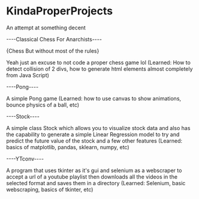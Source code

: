 # KindaProperProjects
An attempt at something decent


----Classical Chess For Anarchists----

 {Chess But without most of the rules}

Yeah just an excuse to not code a proper chess game lol (Learned: How to detect collision of 2 divs, how to generate html elements almost completely from Java Script)


----Pong----

A simple Pong game (Learned: how to use canvas to show animations, bounce physics of a ball, etc)

----Stock----

A simple class Stock which allows you to visualize stock data and also has the capability to generate a simple Linear Regression model to try and predict the future value of the stock and a few other features (Learned: basics of matplotlib, pandas, sklearn, numpy, etc)

----YTconv----

A program that uses tkinter as it's gui and selenium as a webscraper to accept a url of a youtube playlist then downloads all the videos in the selected format and saves them in a directory (Learned: Selenium, basic webscraping, basics of tkinter, etc)

